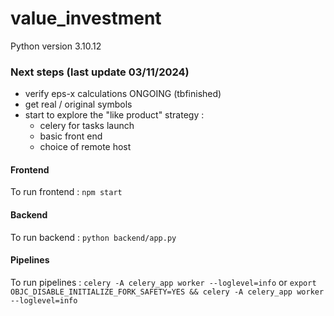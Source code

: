 # value_investment

Python version 3.10.12

### Next steps (last update 03/11/2024)

  - verify eps-x calculations ONGOING (tbfinished)
  - get real / original symbols
  - start to explore the "like product" strategy :
    - celery for tasks launch
    - basic front end
    - choice of remote host


#### Frontend

To run frontend : `npm start`


#### Backend

To run backend : `python backend/app.py`

#### Pipelines

To run pipelines : `celery -A celery_app worker --loglevel=info` or `export OBJC_DISABLE_INITIALIZE_FORK_SAFETY=YES && celery -A celery_app worker --loglevel=info`
